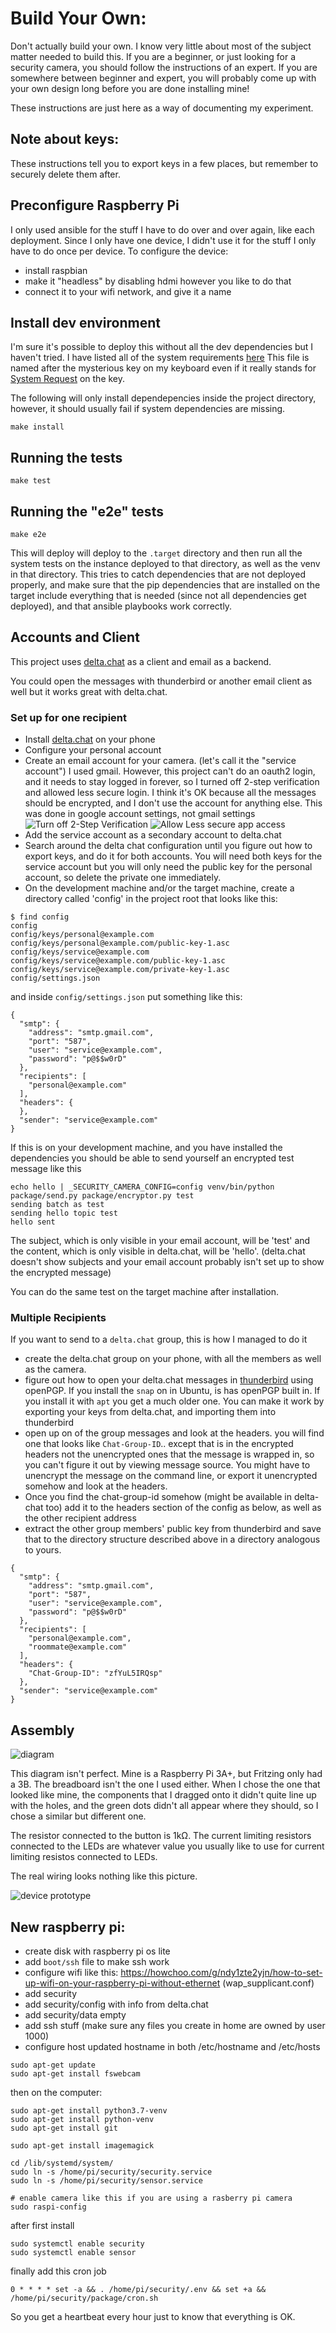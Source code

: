 # Build Your Own:

Don't actually build your own. I know very little about most of the subject
matter needed to build this. If you are a beginner, or just looking for a
security camera, you should follow the instructions of an expert.  If you are
somewhere between beginner and expert, you will probably come up with your own
design long before you are done installing mine!

These instructions are just here as a way of documenting my experiment.

## Note about keys:

These instructions tell you to export keys in a few places, but remember to
securely delete them after.

## Preconfigure Raspberry Pi

I only used ansible for the stuff I have to do over and over again, like each
deployment. Since I only have one device, I didn't use it for the stuff I only
have to do once per device.  To configure the device:

- install raspbian
- make it "headless" by disabling hdmi however you like to do that
- connect it to your wifi network, and give it a name

## Install dev environment

I'm sure it's possible to deploy this without all the dev dependencies but I
haven't tried. I have listed all of the system requirements [here](./sysrq.txt)
This file is named after the mysterious key on my keyboard even if it really
stands for [System Request](https://en.wikipedia.org/wiki/System_request)
on the key.

The following will only install dependepencies inside the project directory,
however, it should usually fail if system dependencies are missing.

```
make install
```

## Running the tests

```
make test
```

## Running the "e2e" tests

```
make e2e
```

This will deploy will deploy to the `.target` directory and then run all the
system tests on the instance deployed to that directory, as well as the venv in
that directory. This tries to catch dependencies that are not deployed properly,
and make sure that the pip dependencies that are installed on the target include
everything that is needed (since not all dependencies get deployed), and that
ansible playbooks work correctly.

## Accounts and Client

This project uses [delta.chat](https://delta.chat) as a client
and email as a backend.

You could open the messages with thunderbird or another email client as well
but it works great with delta.chat.

### Set up for one recipient

* Install [delta.chat](https://delta.chat) on your phone
* Configure your personal account
* Create an email account for your camera. (let's call it the "service account")
I used gmail.  However, this project can't do an oauth2 login, and it needs to
stay logged in forever, so I turned off 2-step verification and
allowed less secure login. I think it's OK because all the messages should be
encrypted, and I don't use the account for anything else. This was done in
google account settings, not gmail settings
![Turn off 2-Step Verification](./2-step-verification.png)
![Allow Less secure app access](./less-secure-app-access.png)
* Add the service account as a secondary account to delta.chat
* Search around the delta chat configuration until you figure out how to export
keys, and do it for both accounts. You will need both keys for the service
account but you will only need the public key for the personal account, so
delete the private one immediately.
* On the development machine and/or the target machine, create a directory
called 'config' in the project root that looks like this:

```
$ find config
config
config/keys/personal@example.com
config/keys/personal@example.com/public-key-1.asc
config/keys/service@example.com
config/keys/service@example.com/public-key-1.asc
config/keys/service@example.com/private-key-1.asc
config/settings.json
```

and inside `config/settings.json` put something like this:

```
{
  "smtp": {
    "address": "smtp.gmail.com",
    "port": "587",
    "user": "service@example.com",
    "password": "p@$$w0rD"
  },
  "recipients": [
    "personal@example.com"
  ],
  "headers": {
  },
  "sender": "service@example.com"
}

```
If this is on your development machine, and you have installed the dependencies
you should be able to send yourself an encrypted test message like this

```
echo hello | _SECURITY_CAMERA_CONFIG=config venv/bin/python package/send.py package/encryptor.py test
sending batch as test
sending hello topic test
hello sent
```

The subject, which is only visible in your email account, will be 'test' and
the content, which is only visible in delta.chat, will be 'hello'.
(delta.chat doesn't show subjects and your email account probably isn't set
up to show the encrypted message)

You can do the same test on the target machine after installation.

### Multiple Recipients

If you want to send to a `delta.chat` group, this is how I managed to do it
* create the delta.chat group on your phone, with all the members as well as
the camera.
* figure out how to open your delta.chat messages in
[thunderbird](https://www.thunderbird.net/) using openPGP. If you install the
`snap` on in Ubuntu, is has openPGP built in. If you install it with `apt` you
get a much older one. You can make it work by exporting your keys from
delta.chat, and importing them into thunderbird
* open up on of the group messages and look at the headers. you will find one
that looks like `Chat-Group-ID`.. except that is in the encrypted headers
not the unencrypted ones that the message is wrapped in, so you can't figure
it out by viewing message source. You might have to unencrypt the message on
the command line, or export it unencrypted somehow and look at the headers.
* Once you find the chat-group-id somehow (might be available in delta-chat too)
add it to the headers section of the config as below, as well as the other
recipient address
* extract the other group members' public key from thunderbird and save that
to the directory structure described above in a directory analogous to yours.


```
{
  "smtp": {
    "address": "smtp.gmail.com",
    "port": "587",
    "user": "service@example.com",
    "password": "p@$$w0rD"
  },
  "recipients": [
    "personal@example.com",
    "roommate@example.com"
  ],
  "headers": {
    "Chat-Group-ID": "zfYuL5IRQsp"
  },
  "sender": "service@example.com"
}
```

## Assembly

![diagram](./wiring.png)

This diagram isn't perfect. Mine is a Raspberry Pi 3A+, but Fritzing only had a
3B.  The breadboard isn't the one I used either.  When I chose the one that
looked like mine, the components that I dragged onto it didn't quite line up
with the holes, and the green dots didn't all appear where they should, so I
chose a similar but different one.

The resistor connected to the button is 1kΩ. The current limiting resistors
connected to the LEDs are whatever value you usually like to use for current
limiting resistos connected to LEDs.

The real wiring looks nothing like this picture.

![device prototype](./real-device.jpg)

## New raspberry pi:

- create disk with raspberry pi os lite
- add `boot/ssh` file to make ssh work
- configure wifi like this:
https://howchoo.com/g/ndy1zte2yjn/how-to-set-up-wifi-on-your-raspberry-pi-without-ethernet
(wap_supplicant.conf)
- add security
- add security/config with info from delta.chat
- add security/data empty
- add ssh stuff (make sure any files you create in home are owned by user 1000)
- configure host updated hostname in both /etc/hostname and /etc/hosts

```
sudo apt-get update
sudo apt-get install fswebcam
```

then on the computer:
```
sudo apt-get install python3.7-venv
sudo apt-get install python-venv
sudo apt-get install git

sudo apt-get install imagemagick

cd /lib/systemd/system/
sudo ln -s /home/pi/security/security.service 
sudo ln -s /home/pi/security/sensor.service 

# enable camera like this if you are using a rasberry pi camera
sudo raspi-config
```

after first install
```
sudo systemctl enable security
sudo systemctl enable sensor
```

finally add this cron job

```
0 * * * * set -a && . /home/pi/security/.env && set +a && /home/pi/security/package/cron.sh
```

So you get a heartbeat every hour just to know that everything is OK.

